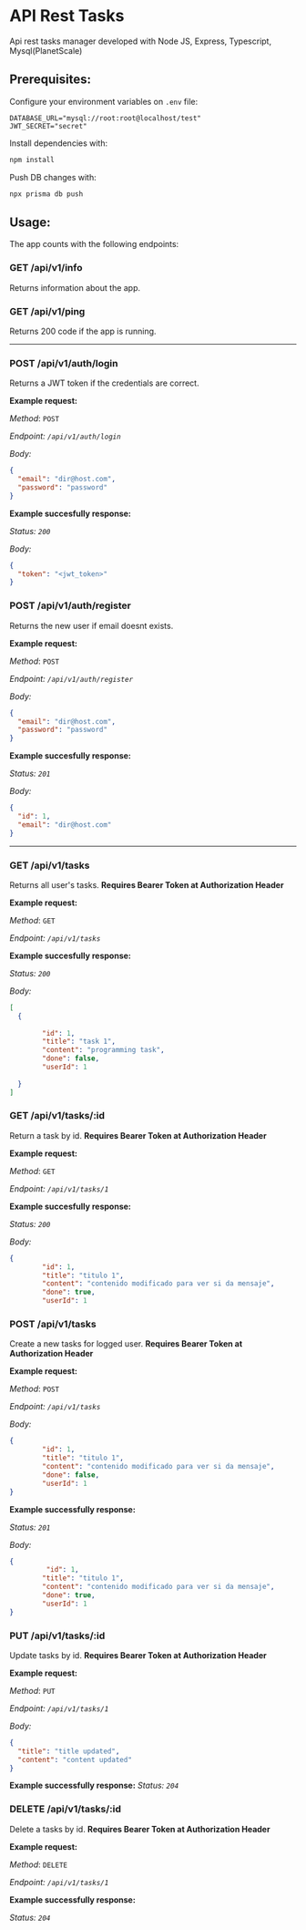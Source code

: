 # API Rest Tasks

Api rest tasks manager developed with Node JS, Express, Typescript, Mysql(PlanetScale)

## Prerequisites:

Configure your environment variables on `.env` file:

```
DATABASE_URL="mysql://root:root@localhost/test"
JWT_SECRET="secret"
```

Install dependencies with:

```bash
npm install
```

Push DB changes with:

```bash
npx prisma db push
```

## Usage:

The app counts with the following endpoints:

### GET /api/v1/info
Returns information about the app.

### GET /api/v1/ping
Returns 200 code if the app is running.

---

### POST /api/v1/auth/login
Returns a JWT token if the credentials are correct.

**Example request:**

*Method*: `POST`

*Endpoint: `/api/v1/auth/login`*

*Body:*
```json	
{
  "email": "dir@host.com",
  "password": "password"
}
```

**Example succesfully response:**

*Status: `200`*

*Body:*
```json
{
  "token": "<jwt_token>"
}
```

### POST /api/v1/auth/register
Returns the new user if email doesnt exists.

**Example request:**

*Method*: `POST`

*Endpoint: `/api/v1/auth/register`*

*Body:*
```json	
{
  "email": "dir@host.com",
  "password": "password"
}
```

**Example succesfully response:**

*Status: `201`*

*Body:*
```json
{
  "id": 1,
  "email": "dir@host.com"
}
```

---

### GET /api/v1/tasks
Returns all user's tasks. **Requires Bearer Token at Authorization Header**

**Example request:**

*Method*: `GET`

*Endpoint: `/api/v1/tasks`*

**Example succesfully response:**

*Status: `200`*

*Body:*
```json
[
  {
    
        "id": 1,
        "title": "task 1",
        "content": "programming task",
        "done": false,
        "userId": 1
   
  }
]
```

### GET /api/v1/tasks/:id
Return a task by id. **Requires Bearer Token at Authorization Header**

**Example request:**

*Method*: `GET`

*Endpoint: `/api/v1/tasks/1`*

**Example succesfully response:**

*Status: `200`*

*Body:*
```json
{
        "id": 1,
        "title": "titulo 1",
        "content": "contenido modificado para ver si da mensaje",
        "done": true,
        "userId": 1
```

### POST /api/v1/tasks
Create a new tasks for logged user. **Requires Bearer Token at Authorization Header**

**Example request:**

*Method*: `POST`

*Endpoint: `/api/v1/tasks`*

*Body:*
```json
{
        "id": 1,
        "title": "titulo 1",
        "content": "contenido modificado para ver si da mensaje",
        "done": false,
        "userId": 1
}
```

**Example successfully response:**

*Status: `201`*

*Body:*
```json
{
         "id": 1,
        "title": "titulo 1",
        "content": "contenido modificado para ver si da mensaje",
        "done": true,
        "userId": 1
}
```

### PUT /api/v1/tasks/:id
Update tasks by id. **Requires Bearer Token at Authorization Header**

**Example request:**

*Method*: `PUT`

*Endpoint: `/api/v1/tasks/1`*

*Body:*
```json
{
  "title": "title updated",
  "content": "content updated"
}
```

**Example successfully response:**
*Status: `204`*

### DELETE /api/v1/tasks/:id
Delete a tasks by id. **Requires Bearer Token at Authorization Header**

**Example request:**

*Method*: `DELETE`

*Endpoint: `/api/v1/tasks/1`*

**Example successfully response:**

*Status: `204`*